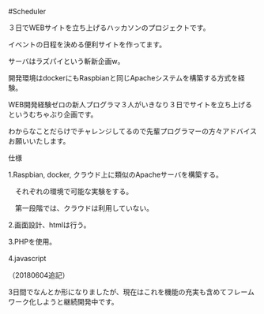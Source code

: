 #Scheduler

３日でWEBサイトを立ち上げるハッカソンのプロジェクトです。

イベントの日程を決める便利サイトを作ってます。

サーバはラズパイという斬新企画w。

開発環境はdockerにもRaspbianと同じApacheシステムを構築する方式を経験。

WEB開発経験ゼロの新人プログラマ３人がいきなり３日でサイトを立ち上げるというむちゃぶり企画です。

わからなことだらけでチャレンジしてるので先輩プログラマーの方々アドバイスお願いいたします。




仕様

1.Raspbian, docker, クラウド上に類似のApacheサーバを構築する。

　それぞれの環境で可能な実験をする。

　第一段階では、クラウドは利用していない。

2.画面設計、htmlは行う。

3.PHPを使用。

4.javascript 　




（20180604追記）

3日間でなんとか形になりましたが、現在はこれを機能の充実も含めてフレームワーク化しようと継続開発中です。

